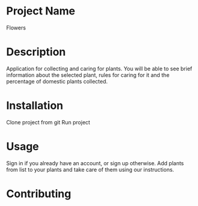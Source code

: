 # Project Name
Flowers
# Description
Application for collecting and caring for plants. You will be able to see brief information about the selected plant, rules for caring for it and the percentage of domestic plants collected.
# Installation
Clone project from git
Run project
# Usage
Sign in if you already have an account, or sign up otherwise.
Add plants from list to your plants and take care of them using our instructions.
# Contributing
